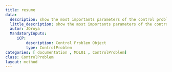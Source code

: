 ```yaml
---
title: resume
data: 
  description: show the most importants parameters of the control problem
  little_description: show the most importants parameters of the control problem
  autor: JOroya
  MandatoryInputs:   
     iCP: 
         description: Control Problem Object
         type: ControlProblem
categories: [ documentation , MDL01 , ControlProblem]
class: ControlProblem
layout: method
---
```


